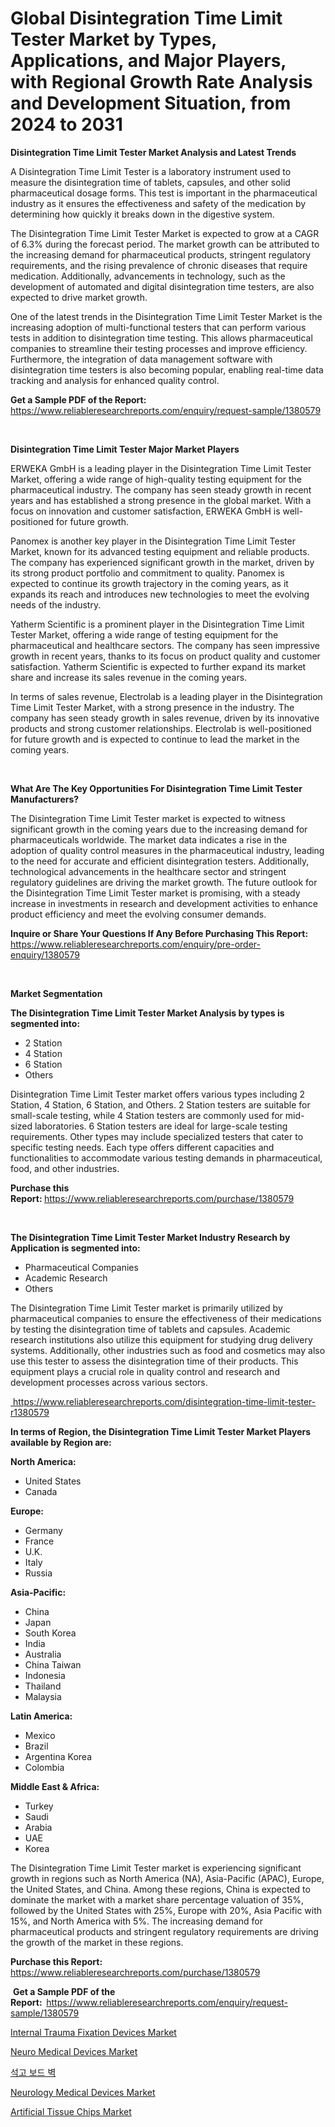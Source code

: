 <p><h1>Global Disintegration Time Limit Tester Market by Types, Applications, and Major Players, with Regional Growth Rate Analysis and Development Situation, from 2024 to 2031</h1></p><p><strong>Disintegration Time Limit Tester Market Analysis and Latest Trends</strong></p>
<p><p>A Disintegration Time Limit Tester is a laboratory instrument used to measure the disintegration time of tablets, capsules, and other solid pharmaceutical dosage forms. This test is important in the pharmaceutical industry as it ensures the effectiveness and safety of the medication by determining how quickly it breaks down in the digestive system.</p><p>The Disintegration Time Limit Tester Market is expected to grow at a CAGR of 6.3% during the forecast period. The market growth can be attributed to the increasing demand for pharmaceutical products, stringent regulatory requirements, and the rising prevalence of chronic diseases that require medication. Additionally, advancements in technology, such as the development of automated and digital disintegration time testers, are also expected to drive market growth.</p><p>One of the latest trends in the Disintegration Time Limit Tester Market is the increasing adoption of multi-functional testers that can perform various tests in addition to disintegration time testing. This allows pharmaceutical companies to streamline their testing processes and improve efficiency. Furthermore, the integration of data management software with disintegration time testers is also becoming popular, enabling real-time data tracking and analysis for enhanced quality control.</p></p>
<p><strong>Get a Sample PDF of the Report:&nbsp;</strong> <a href="https://www.reliableresearchreports.com/enquiry/request-sample/1380579">https://www.reliableresearchreports.com/enquiry/request-sample/1380579</a></p>
<p>&nbsp;</p>
<p><strong>Disintegration Time Limit Tester Major Market Players</strong></p>
<p><p>ERWEKA GmbH is a leading player in the Disintegration Time Limit Tester Market, offering a wide range of high-quality testing equipment for the pharmaceutical industry. The company has seen steady growth in recent years and has established a strong presence in the global market. With a focus on innovation and customer satisfaction, ERWEKA GmbH is well-positioned for future growth.</p><p>Panomex is another key player in the Disintegration Time Limit Tester Market, known for its advanced testing equipment and reliable products. The company has experienced significant growth in the market, driven by its strong product portfolio and commitment to quality. Panomex is expected to continue its growth trajectory in the coming years, as it expands its reach and introduces new technologies to meet the evolving needs of the industry.</p><p>Yatherm Scientific is a prominent player in the Disintegration Time Limit Tester Market, offering a wide range of testing equipment for the pharmaceutical and healthcare sectors. The company has seen impressive growth in recent years, thanks to its focus on product quality and customer satisfaction. Yatherm Scientific is expected to further expand its market share and increase its sales revenue in the coming years.</p><p>In terms of sales revenue, Electrolab is a leading player in the Disintegration Time Limit Tester Market, with a strong presence in the industry. The company has seen steady growth in sales revenue, driven by its innovative products and strong customer relationships. Electrolab is well-positioned for future growth and is expected to continue to lead the market in the coming years.</p></p>
<p>&nbsp;</p>
<p><strong>What Are The Key Opportunities For Disintegration Time Limit Tester Manufacturers?</strong></p>
<p><p>The Disintegration Time Limit Tester market is expected to witness significant growth in the coming years due to the increasing demand for pharmaceuticals worldwide. The market data indicates a rise in the adoption of quality control measures in the pharmaceutical industry, leading to the need for accurate and efficient disintegration testers. Additionally, technological advancements in the healthcare sector and stringent regulatory guidelines are driving the market growth. The future outlook for the Disintegration Time Limit Tester market is promising, with a steady increase in investments in research and development activities to enhance product efficiency and meet the evolving consumer demands.</p></p>
<p><strong>Inquire or Share Your Questions If Any Before Purchasing This Report:</strong> <a href="https://www.reliableresearchreports.com/enquiry/pre-order-enquiry/1380579">https://www.reliableresearchreports.com/enquiry/pre-order-enquiry/1380579</a></p>
<p>&nbsp;</p>
<p><strong>Market Segmentation</strong></p>
<p><strong>The Disintegration Time Limit Tester Market Analysis by types is segmented into:</strong></p>
<p><ul><li>2 Station</li><li>4 Station</li><li>6 Station</li><li>Others</li></ul></p>
<p><p>Disintegration Time Limit Tester market offers various types including 2 Station, 4 Station, 6 Station, and Others. 2 Station testers are suitable for small-scale testing, while 4 Station testers are commonly used for mid-sized laboratories. 6 Station testers are ideal for large-scale testing requirements. Other types may include specialized testers that cater to specific testing needs. Each type offers different capacities and functionalities to accommodate various testing demands in pharmaceutical, food, and other industries.</p></p>
<p><strong>Purchase this Report:&nbsp;</strong><a href="https://www.reliableresearchreports.com/purchase/1380579">https://www.reliableresearchreports.com/purchase/1380579</a></p>
<p>&nbsp;</p>
<p><strong>The Disintegration Time Limit Tester Market Industry Research by Application is segmented into:</strong></p>
<p><ul><li>Pharmaceutical Companies</li><li>Academic Research</li><li>Others</li></ul></p>
<p><p>The Disintegration Time Limit Tester market is primarily utilized by pharmaceutical companies to ensure the effectiveness of their medications by testing the disintegration time of tablets and capsules. Academic research institutions also utilize this equipment for studying drug delivery systems. Additionally, other industries such as food and cosmetics may also use this tester to assess the disintegration time of their products. This equipment plays a crucial role in quality control and research and development processes across various sectors.</p></p>
<p><a href="https://www.reliableresearchreports.com/disintegration-time-limit-tester-r1380579">&nbsp;https://www.reliableresearchreports.com/disintegration-time-limit-tester-r1380579</a></p>
<p><strong>In terms of Region, the Disintegration Time Limit Tester Market Players available by Region are:</strong></p>
<p>
    <p> <strong> North America: </strong>
        <ul>
            <li>United States</li>
            <li>Canada</li>
        </ul>
        </p> 
    <p> <strong> Europe: </strong>
        <ul>
            <li>Germany</li>
            <li>France</li>
            <li>U.K.</li>
            <li>Italy</li>
            <li>Russia</li>
        </ul>
        </p> 
    <p> <strong> Asia-Pacific: </strong>
        <ul>
            <li>China</li>
            <li>Japan</li>
            <li>South Korea</li>
            <li>India</li>
            <li>Australia</li>
            <li>China Taiwan</li>
            <li>Indonesia</li>
            <li>Thailand</li>
            <li>Malaysia</li>
        </ul>
        </p> 
    <p> <strong> Latin America: </strong>
        <ul>
            <li>Mexico</li>
            <li>Brazil</li>
            <li>Argentina Korea</li>
            <li>Colombia</li>
        </ul>
        </p> 
    <p> <strong> Middle East & Africa: </strong>
        <ul>
            <li>Turkey</li>
            <li>Saudi</li>
            <li>Arabia</li>
            <li>UAE</li>
            <li>Korea</li>
        </ul>
    </p>
    </p>
<p><p>The Disintegration Time Limit Tester market is experiencing significant growth in regions such as North America (NA), Asia-Pacific (APAC), Europe, the United States, and China. Among these regions, China is expected to dominate the market with a market share percentage valuation of 35%, followed by the United States with 25%, Europe with 20%, Asia Pacific with 15%, and North America with 5%. The increasing demand for pharmaceutical products and stringent regulatory requirements are driving the growth of the market in these regions.</p></p>
<p><strong>Purchase this Report: </strong><a href="https://www.reliableresearchreports.com/purchase/1380579">https://www.reliableresearchreports.com/purchase/1380579</a></p>
<p>&nbsp;<strong>Get a Sample PDF of the Report:&nbsp;&nbsp;</strong><a href="https://www.reliableresearchreports.com/enquiry/request-sample/1380579">https://www.reliableresearchreports.com/enquiry/request-sample/1380579</a></p>
<p><strong></strong></p>
<p><p><a href="https://github.com/Glendatilghmankmgz0rbhwpy/Market-Research-Report-List-3/blob/main/internal-trauma-fixation-devices-market.md">Internal Trauma Fixation Devices Market</a></p><p><a href="https://github.com/DeonteStanton2023/Market-Research-Report-List-2/blob/main/neuro-medical-devices-market.md">Neuro Medical Devices Market</a></p><p><a href="https://github.com/LoganRew1964/Market-Research-Report-List-2/blob/main/665627675781.md">석고 보드 벽</a></p><p><a href="https://github.com/ZackaryHalvorson2023/Market-Research-Report-List-2/blob/main/neurology-medical-devices-market.md">Neurology Medical Devices Market</a></p><p><a href="https://medium.com/@adamramos708/global-artificial-tissue-chips-market-focus-on-product-type-deeef28ec4fe">Artificial Tissue Chips Market</a></p></p>